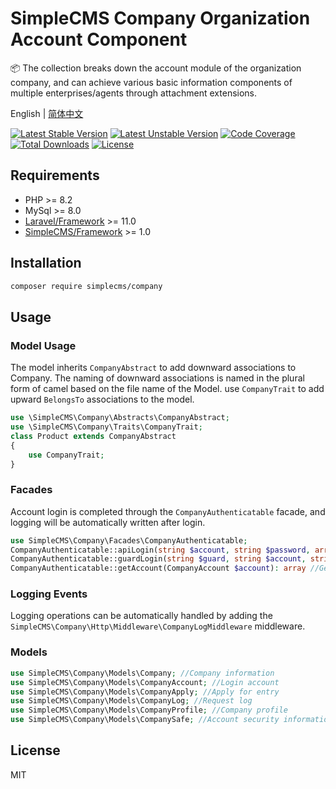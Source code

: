 # SimpleCMS Company Organization Account Component

📦 The collection breaks down the account module of the organization company, and can achieve various basic information components of multiple enterprises/agents through attachment extensions.

English | [简体中文](./README_zhCN.md)

[![Latest Stable Version](https://poser.pugx.org/simplecms/company/v/stable.svg)](https://packagist.org/packages/simplecms/company) [![Latest Unstable Version](https://poser.pugx.org/simplecms/company/v/unstable.svg)](https://packagist.org/packages/simplecms/company) [![Code Coverage](https://scrutinizer-ci.com/g/overtrue/easy-sms/badges/coverage.png?b=master)](https://scrutinizer-ci.com/g/hackout/simplecms-company/?branch=master) [![Total Downloads](https://poser.pugx.org/simplecms/company/downloads)](https://packagist.org/packages/simplecms/company) [![License](https://poser.pugx.org/simplecms/company/license)](https://packagist.org/packages/simplecms/company)

## Requirements

- PHP >= 8.2
- MySql >= 8.0
- [Laravel/Framework](https://packagist.org/packages/laravel/framework) >= 11.0
- [SimpleCMS/Framework](https://packagist.org/packages/simplecms/framework) >= 1.0

## Installation

```bash
composer require simplecms/company
```

## Usage

### Model Usage

The model inherits ```CompanyAbstract``` to add downward associations to Company.
The naming of downward associations is named in the plural form of camel based on the file name of the Model.
use ```CompanyTrait``` to add upward ```BelongsTo``` associations to the model.

```php
use \SimpleCMS\Company\Abstracts\CompanyAbstract;
use \SimpleCMS\Company\Traits\CompanyTrait;
class Product extends CompanyAbstract
{
    use CompanyTrait;
}
```

### Facades

Account login is completed through the ```CompanyAuthenticatable``` facade, and logging will be automatically written after login.

```php
use SimpleCMS\Company\Facades\CompanyAuthenticatable;
CompanyAuthenticatable::apiLogin(string $account, string $password, array $messages = []): array //API interface login
CompanyAuthenticatable::guardLogin(string $guard, string $account, string $password, array $messages = []): bool|RedirectResponse; //Traditional AuthGuard login
CompanyAuthenticatable::getAccount(CompanyAccount $account): array //Get basic account information
```

### Logging Events

Logging operations can be automatically handled by adding the ```SimpleCMS\Company\Http\Middleware\CompanyLogMiddleware``` middleware.

### Models

```php
use SimpleCMS\Company\Models\Company; //Company information
use SimpleCMS\Company\Models\CompanyAccount; //Login account
use SimpleCMS\Company\Models\CompanyApply; //Apply for entry
use SimpleCMS\Company\Models\CompanyLog; //Request log
use SimpleCMS\Company\Models\CompanyProfile; //Company profile
use SimpleCMS\Company\Models\CompanySafe; //Account security information
```

## License

MIT
